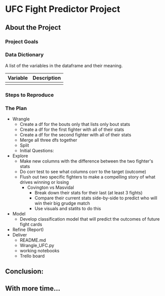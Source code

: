 # UFC Fight Predictor Project

## About the Project

### Project Goals

### Data Dictionary

A list of the variables in the dataframe and their meaning. 

| Variable       | Description                         |
| -------------- | ----------------------------------- |
|                |                                     | 

### Steps to Reproduce

### The Plan

- Wrangle
    - Create a df for the bouts only that lists only bout stats
    - Create a df for the first fighter with all of their stats
    - Create a df for the second fighter with all of their stats
    - Merge all three dfs together
    - Split
    - Initial Questions: 
- Explore
    - Make new columns with the difference between the two fighter's stats
    - Do corr test to see what columns corr to the target (outcome)
    - Flush out two specific fighters to make a compelling story of what drives winning or losing
        - Covington vs Masvidal 
            - Break down their stats for their last (at least 3 fights)
            - Compare their current stats side-by-side to predict who will win their big grudge match
            - Use visuals and statits to do this
- Model
    - Develop classification model that will predict the outcomes of future fight cards
- Refine (Report)
- Deliver
    - README.md
    - Wrangle_UFC.py
    - working notebooks
    - Trello board

## Conclusion:

## With more time...